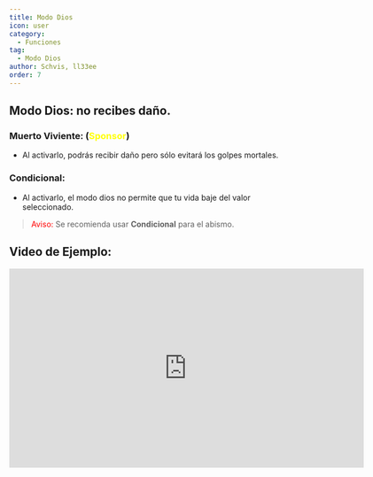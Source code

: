 ```yaml
---
title: Modo Dios
icon: user
category:
  - Funciones
tag:
  - Modo Dios
author: Schvis, ll33ee
order: 7
---
```


## Modo Dios: no recibes daño.
### Muerto Viviente: (<span style='color:yellow;'>Sponsor</span>)
- Al activarlo, podrás recibir daño pero sólo evitará los golpes mortales.
### Condicional:
- Al activarlo, el modo dios no permite que tu vida baje del valor seleccionado.
> <span style="color:red;">Aviso:</span> Se recomienda usar <b>Condicional</b> para el abismo.

## Video de Ejemplo:

<div class="iframe-container"><iframe width="640" height="360" src="https://www.youtube.com/embed/42utUUYNHRE?list=PL5eI1Tb64p56g27qfYk7VuFTz4FK6YrKa" title="Korepi - God Mode" frameborder="0" allow="accelerometer; autoplay; clipboard-write; encrypted-media; gyroscope; picture-in-picture; web-share" allowfullscreen></iframe></div>

